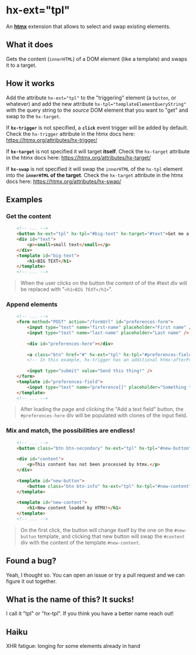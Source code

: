 # hx-ext="tpl"

An **[htmx](https://htmx.org/essays/#memes)** extension that allows to select and swap existing elements.

## What it does
Gets the content (`innerHTML`) of a DOM element (like a template) and swaps it to a target.

## How it works
Add the attribute `hx-ext="tpl"` to the "triggering" element (a `button`, or whatever) and add the new attribute `hx-tpl="templateElementQueryString"` with the query string to the *source* DOM element that you want to "get" and swap to the `hx-target`.

If **`hx-trigger`** is not specified, a **`click`** event trigger will be added by default. Check the `hx-trigger` attribute in the htmx docs here: https://htmx.org/attributes/hx-trigger/

If **`hx-target`** is not specified it will target **itself**. Check the `hx-target` attribute in the htmx docs here: 
https://htmx.org/attributes/hx-target/

If **`hx-swap`** is not specified it will swap the `innerHTML` of the `hx-tpl` element into the **`innerHTML` of the target**.
Check the `hx-target` attribute in the htmx docs here: 
https://htmx.org/attributes/hx-swap/

## Examples

### Get the content
```html
    <!-- ... -->
    <button hx-ext="tpl" hx-tpl="#big-text" hx-target="#text">Get me a big text</button>
    <div id="text">
    	<p><small>small text</small></p>
    </div>
    <template id="big-text">
    	<h1>BIG TEXT</h1>
    </template>
    <!-- ... -->
```
>When the user clicks on the button the content of of the #text div will be replaced with "`<h1>BIG TEXT</h1>`".

### Append elements
```html
    <!-- ... -->
    <form method="POST" action="/formUrl" id="preferences-form">
    	<input type="text" name="first-name" placeholder="First name" />
    	<input type="text" name="last-name" placeholder="Last name" />
    
        <div id="preferences-here"></div>
    
    	<a class="btn" href="#" hx-ext="tpl" hx-tpl="#preferences-field" hx-target="#preferences-here" hx-swap="beforeend" hx-trigger="click, htmx:afterProcessNode">Add a text field</a>
    	<!-- In this example, hx-trigger has an additional htmx:afterProcessNode event, so a field is appended right on load -->
    
        <input type="submit" value="Send this thing!" />
    </form>
    <template id="preferences-field">
        <input type="text" name="preference[]" placeholder="Something to say?" class="preference-input" />
    </template>
    <!-- ... -->
```
>After loading the page and clicking the "Add a text field" button, the `#preferences-here` div will be populated with clones of the input field.

### Mix and match, the possibilities are endless!
```html
    <!-- ... -->
    <button class="btn btn-secondary" hx-ext="tpl" hx-tpl="#new-button" hx-swap="outerHTML">Click me</button>
    
    <div id="content">
        <p>This content has not been processed by htmx.</p>
    </div>
    
    <template id="new-button">
        <button class="btn btn-info" hx-ext="tpl" hx-tpl="#new-content" hx-target="#content">Click me again</button>
    </template>
    
    <template id="new-content">
        <h1>New content loaded by HTMX!</h1>
    </template>
    <!-- ... -->
```

>On the first click, the button will change itself by the one on the `#new-button` template, and clicking that new button will swap the `#content` div with the content of the template `#new-content`.

## Found a bug?
Yeah, I thought so. You can open an issue or try a pull request and we can figure it out together.

## What is the name of this? It sucks!
I call it "tpl" or "hx-tpl". If you think you have a better name reach out!

## Haiku
XHR fatigue:
longing for some elements
already in hand
